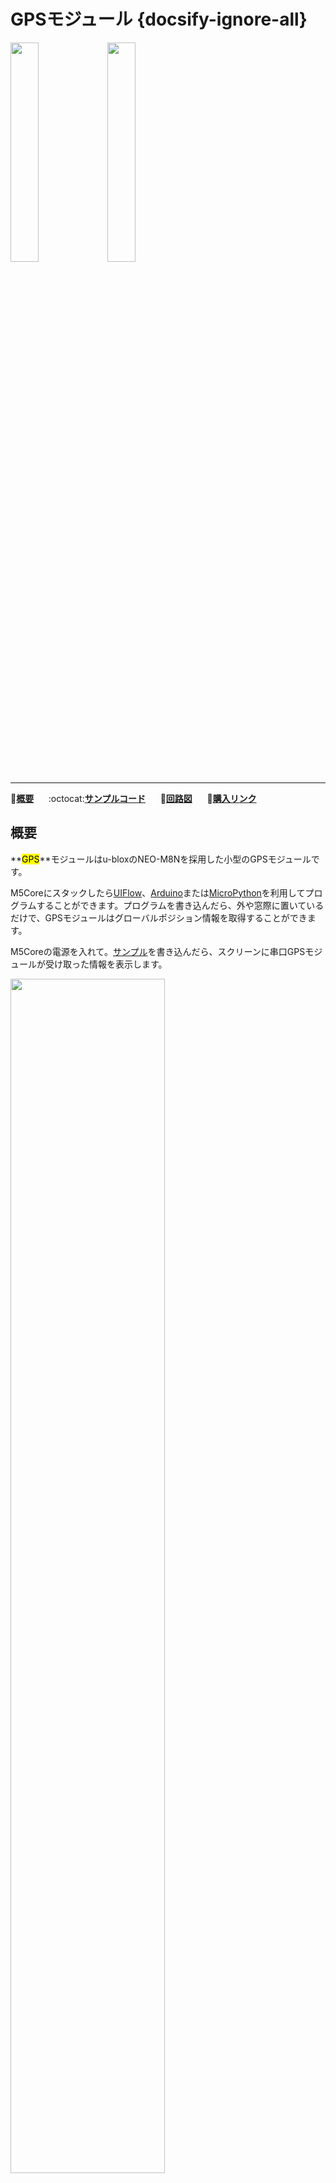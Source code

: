 # GPSモジュール {docsify-ignore-all}

<img src="assets/img/product_pics/module/module_gps_01.png" width="30%" height="30%"> <img src="assets/img/product_pics/module/module_gps_02.png" width="30%" height="30%">

***

:memo:**[概要](#概要)**&nbsp;&nbsp;&nbsp;&nbsp;&nbsp;&nbsp;:octocat:**[サンプルコード](#サンプルコード)**&nbsp;&nbsp;&nbsp;&nbsp;&nbsp;&nbsp;:electric_plug:**[回路図](#回路図)**&nbsp;&nbsp;&nbsp;&nbsp;&nbsp;&nbsp;🛒**[購入リンク](https://www.aliexpress.com/item/M5Stack-Official-Stock-Offer-GPS-Module-with-Internal-External-Antenna-MCX-Interface-IoT-Development-Board-for/32840757048.html)**

## 概要

**<mark>GPS</mark>**モジュールはu-bloxのNEO-M8Nを採用した小型のGPSモジュールです。

M5Coreにスタックしたら[UIFlow](http://flow.m5stack.com)、[Arduino](http://www.arduino.cc)または[MicroPython](http://www.micropython.org)を利用してプログラムすることができます。プログラムを書き込んだら、外や窓際に置いているだけで、GPSモジュールはグローバルポジション情報を取得することができます。

M5Coreの電源を入れて。[サンプル](https://github.com/m5stack/M5-ProductExampleCodes/tree/master/Module/GPS/Arduino)を書き込んだら、スクリーンに串口GPSモジュールが受け取った情報を表示します。

<img src="assets/img/product_pics/module/module_gps_07.png" width="70%" height="70%">

NEO-M8Nは、複数のGNSSシステム（Beidou、Galileo、GLONASS、GPS / QZSS）をサポートする72チャンネルの[u-blox](https://www.u-blox.com)M8 GNSSエンジンを統合しており、3つのGNSSシステムから同時にデータを受信できます。

GPSモジュールはデフォルトでは**UART2(GPIO16, GPIO17)**でM5Coreと通信します。 ([u-center-just-for-Windows](https://www.u-blox.com/en/product/u-center-windows)を通して、ボーレートを変更可能）

GPIO16、GPIO17を他の目的に使用する場合は、GPSモジュールにデフォルトで接続されているTXDとRXDをカッターで切断し、ハンダまたは0Ω抵抗を使用してそれらを別のポート（GPIO3、GPIO13、GPIO1、GPIO5）に接続する必要があります。

*シリアル接続：ボーレート(デフォルト 9600bps)、データビット数 (8ビット)、スタートビット(1ビット)、ストップビット(1ビット)、 パリティ(なし)*

<img src="assets/img/product_pics/module/module_gps_06.png" width="70%" height="70%">

!> **M5Stack Fire**ではPSRAMとの接続にGPIO16/17を使用しており、デフォルトではGPSモジュールのTXD/RXD(GPIO16, GPIO17)と重複しています。その為、M5Stack FireからGPSモジュールを利用する場合は、GPSモジュール上のTXDとRXDのデフォルトパターンをカッターなどでカットし、半田や0Ω抵抗を用いて別のポートにつなぎ変える必要があります。

## 特徴

- NEO-G8N搭載
- 動作電圧: 2.7 ~ 3.6
- 動作温度: -40 ~ 80°C
- アンテナタイプ: 内蔵または外付けアンテナを選択可能
- 3つのGNSSシステムデータを受信可能
- 水平位置精度：最小 2.5m
- u-center-just-for-Windowsによる簡単なファームウェアアップグレードのためのフラッシュ内蔵
- 高受信感度 (–167 dBm)
- 最大 3 GNSS 同時受信可能（GPS, Galileo, GLONASS, BeiDou/COMPASS)
- NEO‐7およびNEO‐6シリーズとの下位互換性

## パッケージ内容

- 1x GPSモジュール
- 1x 外付けアンテナ

## アプリケーション

- 子供向けGPSブレスレット
- GPSによる物流トラッキングシステム

## 関連リンク

- **[公式ビデオ](https://www.youtube.com/channel/UCozgFVglWYQXbvTmGyS739w)**
- **[フォーラム](http://forum.m5stack.com/)**
- **データシート**
  - [NEO-M8N](https://www.u-blox.com/sites/default/files/NEO-M8-FW3_DataSheet_%28UBX-15031086%29.pdf)
- **[GPS情報](https://www.u-blox.com/zh/product/neo-m8-series)**
- **[TinyGPS++ライブラリ公式](http://arduiniana.org/libraries/tinygpsplus/)**
- **[u-bloxプロトコルマニュアル](https://www.u-blox.com/sites/default/files/products/documents/u-blox8-M8_ReceiverDescrProtSpec_%28UBX-13003221%29_Public.pdf)**


## サンプルコード

### Arduino IDE

*完全なソースコードは[こちら](https://github.com/m5stack/M5-ProductExampleCodes/tree/master/Module/GPS/Arduino)。*

```arduino
#include <M5Stack.h>

/* By default, GPS is connected with M5Core through UART2 */
HardwareSerial GPSRaw(2);

void setup() {
  M5.begin();
  GPSRaw.begin(9600);// GPS init
  Serial.println("hello");
  termInit();
}

void loop() {
  // put your main code here, to run repeatedly:
  if(Serial.available()) {
    int ch = Serial.read();
    GPSRaw.write(ch);
  }
  if(GPSRaw.available()) {
    int ch = GPSRaw.read();// read GPS information
    Serial.write(ch);
    termPutchar(ch);
  }
}
```

`GPSRaw.ino`を実行後、シリアルターミナルには以下の情報が表示されます。

<img src="assets/img/product_pics/module/module_example/GPS/example_module_gps_01.png">

**プロトコル：[u-bloxプロトコルマニュアル](https://www.u-blox.com/sites/default/files/products/documents/u-blox8-M8_ReceiverDescrProtSpec_%28UBX-13003221%29_Public.pdf)を参考にしてください。以下は、NMEAプロトコルでxxRMCメッセージを取得する例です。**

<img src="assets/img/product_pics/module/module_example/GPS/example_module_gps_02.png">

## 回路図

<img src="assets/img/product_pics/module/gps_sch.png">
